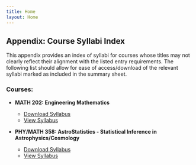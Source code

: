 ```yaml
---
title: Home
layout: Home
---
```


## Appendix: Course Syllabi Index

This appendix provides an index of syllabi for courses whose titles may not clearly reflect their alignment with the listed entry requirements. The following list should allow for ease of access/download of the relevant syllabi marked as included in the summary sheet.

### Courses:

- **MATH 202: Engineering Mathematics**
  - <a href="syllabi/MATH202 - Engineering Mathematics - Fall 2020.pdf" download>Download Syllabus</a>
  - <a href="syllabi/MATH202 - Engineering Mathematics - Fall 2020.pdf" target="_blank">View Syllabus</a>

- **PHY/MATH 358: AstroStatistics - Statistical Inference in Astrophysics/Cosmology**
  - <a href="syllabi/PHY304 - Astrostatistics - Spring 2022.pdf" download>Download Syllabus</a>
  - <a href="syllabi/PHY304 - Astrostatistics - Spring 2022.pdf" target="_blank">View Syllabus</a>

